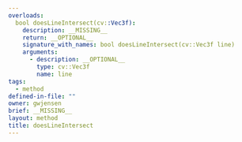 ```yaml
---
overloads:
  bool doesLineIntersect(cv::Vec3f):
    description: __MISSING__
    return: __OPTIONAL__
    signature_with_names: bool doesLineIntersect(cv::Vec3f line)
    arguments:
      - description: __OPTIONAL__
        type: cv::Vec3f
        name: line
tags:
  - method
defined-in-file: ""
owner: gwjensen
brief: __MISSING__
layout: method
title: doesLineIntersect
---
```

